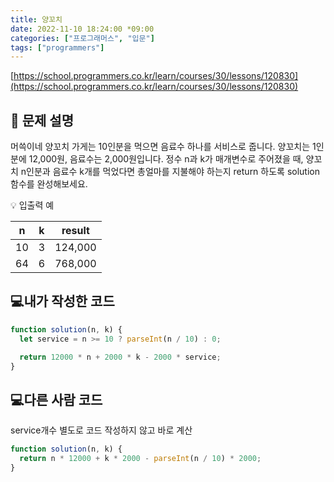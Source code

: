 ```yaml
---
title: 양꼬치
date: 2022-11-10 18:24:00 *09:00
categories: ["프로그래머스", "입문"]
tags: ["programmers"]
---
```


[https://school.programmers.co.kr/learn/courses/30/lessons/120830](https://school.programmers.co.kr/learn/courses/30/lessons/120830)

## 📔 문제 설명

머쓱이네 양꼬치 가게는 10인분을 먹으면 음료수 하나를 서비스로 줍니다. 양꼬치는 1인분에 12,000원, 음료수는 2,000원입니다. 정수 n과 k가 매개변수로 주어졌을 때, 양꼬치 n인분과 음료수 k개를 먹었다면 총얼마를 지불해야 하는지 return 하도록 solution 함수를 완성해보세요.

💡 입출력 예

| n   | k   | result  |
| --- | --- | ------- |
| 10  | 3   | 124,000 |
| 64  | 6   | 768,000 |

## 💻내가 작성한 코드

```js
function solution(n, k) {
  let service = n >= 10 ? parseInt(n / 10) : 0;

  return 12000 * n + 2000 * k - 2000 * service;
}
```

## 💻다른 사람 코드

service개수 별도로 코드 작성하지 않고 바로 계산

```js
function solution(n, k) {
  return n * 12000 + k * 2000 - parseInt(n / 10) * 2000;
}
```
